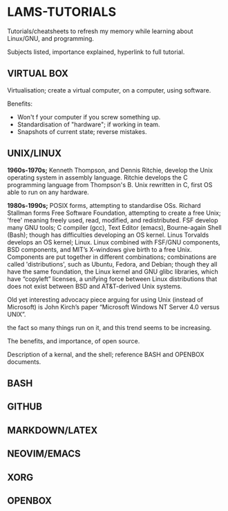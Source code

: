 # LAMS-TUTORIALS

Tutorials/cheatsheets to refresh my memory while learning about Linux/GNU, and programming. 

Subjects listed, importance explained, hyperlink to full tutorial.

## VIRTUAL BOX
Virtualisation; create a virtual computer, on a computer, using software. 

Benefits:
- Won't f your computer if you screw something up.
- Standardisation of "hardware"; if working in team.
- Snapshots of current state; reverse mistakes.

## UNIX/LINUX

**1960s-1970s;** Kenneth Thompson, and Dennis Ritchie, develop the Unix operating system in assembly language. Ritchie develops the C programming language from Thompson's B. Unix rewritten in C, first OS able to run on any hardware.    

**1980s-1990s;** POSIX forms, attempting to standardise OSs. Richard Stallman forms Free Software Foundation, attempting to create a free Unix; 'free' meaning freely used, read, modified, and redistributed. FSF develop many GNU tools; C compiler (gcc), Text Editor (emacs), Bourne-again Shell (Bash); though has difficulties developing an OS kernel. Linus Torvalds develops an OS kernel; Linux. Linux combined with FSF/GNU components, BSD components, and MIT’s X-windows give birth to a free Unix. Components are put together in different combinations; combinations are called 'distributions', such as Ubuntu, Fedora, and Debian; though they all have the same foundation, the Linux kernel and GNU glibc libraries, which have “copyleft” licenses, a unifying force between Linux distributions that does not exist between BSD and AT&T-derived Unix systems.

Old yet interesting advocacy piece arguing for using Unix (instead of Microsoft) is John Kirch’s paper “Microsoft Windows NT Server 4.0 versus UNIX”.



the fact so many things run on it, and this trend seems to be increasing.

The benefits, and importance, of open source.

Description of a kernal, and the shell; reference BASH and OPENBOX documents.

## BASH


## GITHUB


## MARKDOWN/LATEX


## NEOVIM/EMACS


## XORG


## OPENBOX







